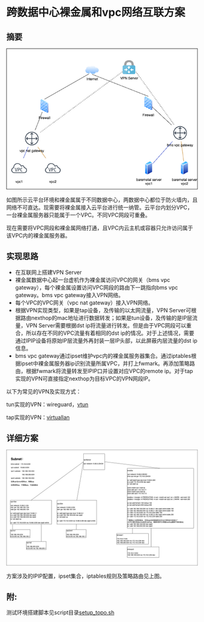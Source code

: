 # 跨数据中心裸金属和vpc网络互联方案

## 摘要
![网络环境](./docs/networkTopo.png)

如图所示云平台环境和裸金属属于不同数据中心，两数据中心都位于防火墙内，且网络不可直达。现需要将裸金属接入云平台进行统一纳管。云平台内划分VPC，一台裸金属服务器只能属于一个VPC。不同VPC网段可重叠。

现在需要将VPC网段和裸金属网络打通，且VPC内云主机或容器只允许访问属于该VPC内的裸金属服务器。

## 实现思路
* 在互联网上搭建VPN Server
* 裸金属数据中心起一台虚机作为裸金属访问VPC的网关（bms vpc gateway），每个裸金属设置访问VPC网段的路由下一跳指向bms vpc gateway。bms vpc gateway接入VPN网络。
* 每个VPC的VPC网关（vpc nat gateway）接入VPN网络。
* 根据VPN实现类型，如果是tap设备，及传输的以太网流量，VPN Server可根据路由nexthop的mac地址进行数据转发；如果是tun设备，及传输的是IP层流量，VPN Server需要根据dst ip将流量进行转发。但是由于VPC网段可以重合，所以存在不同的VPC流量有着相同的dst ip的情况。对于上述情况，需要通过IPIP设备将原始IP层流量外再封装一层IP头部，以此屏蔽内层流量的dst ip信息。
* bms vpc gateway通过ipset维护vpc内的裸金属服务器集合。通过iptables根据ipset中裸金属服务器ip识别流量所属VPC，并打上fwmark。再添加策略路由，根据fwmark将流量转发至IPIP口并设置对应VPC的remote ip。对于tap实现的VPN可直接指定nexthop为目标VPC的VPN网段IP。

以下为常见的VPN及实现方式：

tun实现的VPN：wireguard，[vtun](https://github.com/lucheng0127/vtun)

tap实现的VPN：[virtuallan](https://github.com/lucheng0127/virtuallan)

## 详细方案
![裸金属VPC互联网络方案](./docs/vpcBmsNetwork.png)

方案涉及的IPIP配置，ipset集合，iptables规则及策略路由见上图。

## 附:
测试环境搭建脚本见script目录[setup_topo.sh](./script/setup_topo.sh)